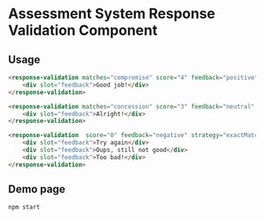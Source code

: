 # Assessment System Response Validation Component

## Usage

```html
<response-validation matches="compromise" score="4" feedback="positive" strategy="fuzzyMatch">
    <div slot="feedback">Good job!</div>
</response-validation>

<response-validation matches="concession" score="3" feedback="neutral"  strategy="exactMatch">
    <div slot="feedback">Alright!</div>
</response-validation>

<response-validation  score="0" feedback="negative" strategy="exactMatch" >
    <div slot="feedback">Try again</div>
    <div slot="feedback">Oups, still not good</div>
    <div slot="feedback">Too bad!</div>
</response-validation>
```

## Demo page

```shell
npm start
```
